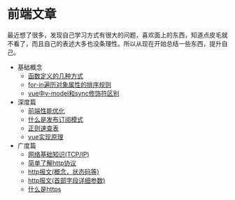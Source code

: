 # 前端文章
最近想了很多，发现自己学习方式有很大的问题，喜欢面上的东西，知道点皮毛就不看了，而且自己的表述大多也没条理性。所以从现在开始总结一些东西，提升自己。

- 基础概念
  - [函数定义的几种方式](/基础概念/函数定义的5种方式.md)
  - [for-in遍历对象属性的排序规则](/基础概念/for-in遍历对象属性的顺序与定义是否相同.md)  
  - [vue中v-model和sync修饰符区别](/基础概念/vue中v-model和sync修饰符.md)  
- 深度篇
  - [前端性能优化](/深度篇/前端性能优化.md)
  - [什么是发布订阅模式](/深度篇/发布订阅模式.md)
  - [正则速查表](/深度篇/正则速查表.md)
  - [vue实现原理](/深度篇/vue实现原理.md)
- 广度篇
  - [网络基础知识(TCP/IP)](/广度篇/web及网络基础.md)
  - [简单了解http协议](/广度篇/简单了解http协议.md)
  - [http报文(概念，状态码等)](/广度篇/http报文(1).md)
  - [http报文(首部字段详细参数)](/广度篇/http报文(2).md)
  - [什么是https](/广度篇/什么是https.md)

